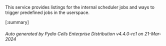 






This service provides listings for the internal scheduler jobs and ways to trigger predefined jobs in the userspace.

[:summary]

###### Auto generated by Pydio Cells Enterprise Distribution v4.4.0-rc1 on 21-Mar-2024

